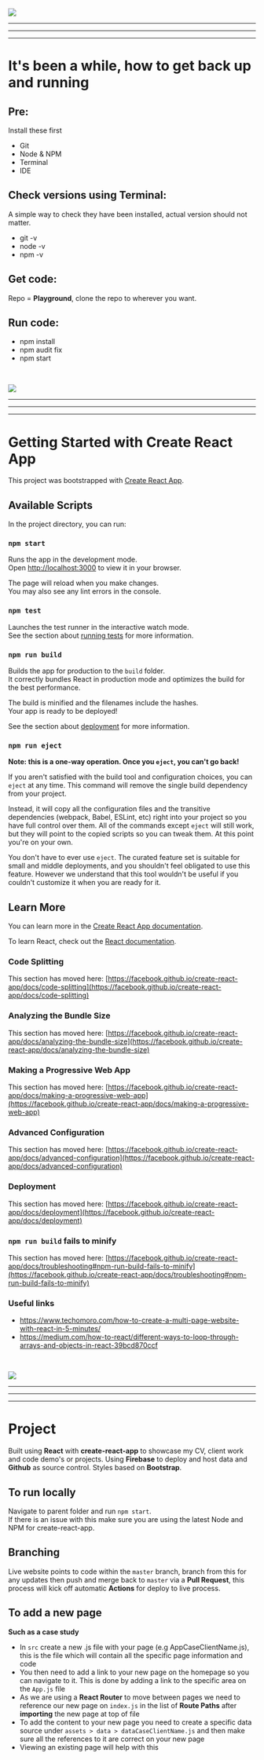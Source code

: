 <br>

![](https://cdn1.iconfinder.com/data/icons/unicons-line-vol-5/24/setting-64.png)
***
***
***

# It's been a while, how to get back up and running

## Pre:
Install these first
* Git
* Node & NPM
* Terminal
* IDE

## Check versions using Terminal:
A simple way to check they have been installed, actual version should not matter.
* git -v
* node -v
* npm -v

## Get code:
Repo = **Playground**, clone the repo to wherever you want.

## Run code:
* npm install
* npm audit fix
* npm start

<br>

![](https://cdn1.iconfinder.com/data/icons/unicons-line-vol-5/24/react-64.png)
***
***
***

# Getting Started with Create React App

This project was bootstrapped with [Create React App](https://github.com/facebook/create-react-app).

## Available Scripts

In the project directory, you can run:

### `npm start`

Runs the app in the development mode.\
Open [http://localhost:3000](http://localhost:3000) to view it in your browser.

The page will reload when you make changes.\
You may also see any lint errors in the console.

### `npm test`

Launches the test runner in the interactive watch mode.\
See the section about [running tests](https://facebook.github.io/create-react-app/docs/running-tests) for more information.

### `npm run build`

Builds the app for production to the `build` folder.\
It correctly bundles React in production mode and optimizes the build for the best performance.

The build is minified and the filenames include the hashes.\
Your app is ready to be deployed!

See the section about [deployment](https://facebook.github.io/create-react-app/docs/deployment) for more information.

### `npm run eject`

**Note: this is a one-way operation. Once you `eject`, you can't go back!**

If you aren't satisfied with the build tool and configuration choices, you can `eject` at any time. This command will remove the single build dependency from your project.

Instead, it will copy all the configuration files and the transitive dependencies (webpack, Babel, ESLint, etc) right into your project so you have full control over them. All of the commands except `eject` will still work, but they will point to the copied scripts so you can tweak them. At this point you're on your own.

You don't have to ever use `eject`. The curated feature set is suitable for small and middle deployments, and you shouldn't feel obligated to use this feature. However we understand that this tool wouldn't be useful if you couldn't customize it when you are ready for it.

## Learn More

You can learn more in the [Create React App documentation](https://facebook.github.io/create-react-app/docs/getting-started).

To learn React, check out the [React documentation](https://reactjs.org/).

### Code Splitting

This section has moved here: [https://facebook.github.io/create-react-app/docs/code-splitting](https://facebook.github.io/create-react-app/docs/code-splitting)

### Analyzing the Bundle Size

This section has moved here: [https://facebook.github.io/create-react-app/docs/analyzing-the-bundle-size](https://facebook.github.io/create-react-app/docs/analyzing-the-bundle-size)

### Making a Progressive Web App

This section has moved here: [https://facebook.github.io/create-react-app/docs/making-a-progressive-web-app](https://facebook.github.io/create-react-app/docs/making-a-progressive-web-app)

### Advanced Configuration

This section has moved here: [https://facebook.github.io/create-react-app/docs/advanced-configuration](https://facebook.github.io/create-react-app/docs/advanced-configuration)

### Deployment

This section has moved here: [https://facebook.github.io/create-react-app/docs/deployment](https://facebook.github.io/create-react-app/docs/deployment)

### `npm run build` fails to minify

This section has moved here: [https://facebook.github.io/create-react-app/docs/troubleshooting#npm-run-build-fails-to-minify](https://facebook.github.io/create-react-app/docs/troubleshooting#npm-run-build-fails-to-minify)

### Useful links
* https://www.techomoro.com/how-to-create-a-multi-page-website-with-react-in-5-minutes/
* https://medium.com/how-to-react/different-ways-to-loop-through-arrays-and-objects-in-react-39bcd870ccf

<br>

![](https://cdn1.iconfinder.com/data/icons/unicons-line-vol-2/24/code-branch-64.png)
***
***
***

# Project
Built using **React** with **create-react-app** to showcase my CV, client work and code demo's or projects. Using **Firebase** to deploy and host data and **Github** as source control. Styles based on **Bootstrap**.

## To run locally
Navigate to parent folder and run `npm start`.\
If there is an issue with this make sure you are using the latest Node and NPM for create-react-app.

## Branching
Live website points to code within the `master` branch, branch from this for any updates then push and merge back to `master` via a **Pull Request**, this process will kick off automatic **Actions** for deploy to live process.

## To add a new page
**Such as a case study**
* In `src` create a new .js file with your page (e.g AppCaseClientName.js), this is the file which will contain all the specific page information and code
* You then need to add a link to your new page on the homepage so you can navigate to it. This is done by adding a link to the specific area on the `App.js` file
* As we are using a **React Router** to move between pages we need to reference our new page on `index.js` in the list of **Route Paths** after **importing** the new page at top of file
* To add the content to your new page you need to create a specific data source under `assets > data > dataCaseClientName.js` and then make sure all the references to it are correct on your new page
* Viewing an existing page will help with this
